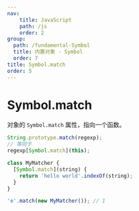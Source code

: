 ```yaml
---
nav:
    title: JavaScript
    path: /js
    order: 2
group:
  path: /fundamental-Symbol
  title: 内置对象 - Symbol
  order: 7
title: Symbol.match
order: 5
---
```


# Symbol.match

对象的 `Symbol.match` 属性，指向一个函数。

```js
String.prototype.match(regexp);
// 等同于
regexp[Symbol.match](this);

class MyMatcher {
  [Symbol.match](string) {
    return 'hello world'.indexOf(string);
  }
}

'e'.match(new MyMatcher()); // 1
```
